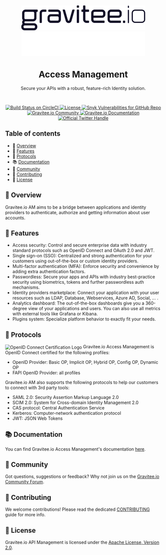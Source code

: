 <p align="center" >
  <img src="./assets/gravitee-logo-dark.svg#gh-light-mode-only" width="400" alt="Gravitee Dark Logo">
  <img src="./assets/gravitee-logo-white.svg#gh-dark-mode-only" width="400" alt="Gravitee Light Logo">
</p>

<h1 align="center">Access Management</h1>
<p align="center">Secure your APIs with a robust, feature-rich Identity solution.</p>

<br/>

<p align="center">
  <a href="https://circleci.com/gh/gravitee-io/gravitee-access-management">
    <img src="https://circleci.com/gh/gravitee-io/gravitee-access-management.svg?style=svg" alt="Build Status on CircleCI" />
  </a>
  <a href="https://github.com/gravitee-io/gravitee-access-management/blob/master/LICENSE.txt">
    <img src="https://img.shields.io/github/license/gravitee-io/gravitee-access-management.svg" alt="License" />
  </a>
  <a href="https://gravitee.io">
    <img src="https://img.shields.io/snyk/vulnerabilities/github/gravitee-io/gravitee-access-management" alt="Snyk Vulnerabilities for GitHub Repo" />
  </a>
<br/>
  <a href="https://community.gravitee.io">
    <img src="https://img.shields.io/badge/community-join-4BC424.svg" alt="Gravitee.io Community" />
  </a>
  <a href="https://docs.gravitee.io">
    <img src="https://img.shields.io/badge/documentation-see-4BC424.svg" alt="Gravitee.io Documentation" />
  </a>
  <a href="https://twitter.com/intent/follow?screen_name=graviteeio">
    <img src="https://img.shields.io/twitter/follow/graviteeio?color=blue&logo=twitter" alt="Official Twitter Handle" />
  </a>
</p>

## Table of contents

- 🔐 [Overview](#-overview)
- 🚀 [Features](#-features)
- 🔑 [Protocols](#-protocols)
- 📚 [Documentation](#-documentation)
- 👥 [Community](#-community)
- 👏 [Contributing](#-contributing)
- 📝 [License](#-license)

## 🔐 Overview

Gravitee.io AM aims to be a bridge between applications and identity providers to authenticate, authorize and getting information about user accounts.

## 🚀 Features

- Access security: Control and secure enterprise data with industry standard protocols such as OpenID Connect and OAuth 2.0 and JWT.
- Single sign-on (SSO): Centralized and strong authentication for your customers using out-of-the-box or custom identity providers.
- Multi-factor authentication (MFA): Enforce security and convenience by adding extra authentication factors.
- Passwordless: Secure your apps and APIs with industry best-practice security using biometrics, tokens and further passwordless auth mechanisms.
- Identity providers marketplace: Connect your application with your user resources such as LDAP, Database, Webservices, Azure AD, Social, ... .
- Analytics dashboard: The out-of-the-box dashboards give you a 360-degree view of your applications and users. You can also use all metrics with external tools like Grafana or Kibana.
- Plugins system: Specialize platform behavior to exactly fit your needs.

## 🔑 Protocols

<div>
  <img style="vertical-align:middle" src="http://openid.net/wordpress-content/uploads/2016/04/oid-l-certification-mark-l-rgb-150dpi-90mm.png" width="75" alt="OpenID Connect Certification Logo">
  Gravitee.io Access Management is OpenID Connect certified for the following profiles:    
</div>

- OpenID Provider: Basic OP, Implicit OP, Hybrid OP, Config OP, Dynamic OP
- FAPI OpenID Provider: all profiles

Gravitee.io AM also supports the following protocols to help our customers to connect with 3rd party tools:

- SAML 2.0: Security Assertion Markup Language 2.0
- SCIM 2.0: System for Cross-domain Identity Management 2.0
- CAS protocol: Central Authentication Service
- Kerberos: Computer-network authentication protocol
- JWT: JSON Web Tokens

## 📚 Documentation

You can find Gravitee.io Access Management's documentation [here](https://documentation.gravitee.io/am).

## 👥 Community

Got questions, suggestions or feedback? Why not join us on the [Gravitee.io Community Forum](https://community.gravitee.io/).

## 👏 Contributing

We welcome contributions! Please read the dedicated [CONTRIBUTING](./CONTRIBUTING.adoc) guide for more info.

## 📝 License

Gravitee.io API Management is licensed under the [Apache License, Version 2.0](./LICENSE.txt).
